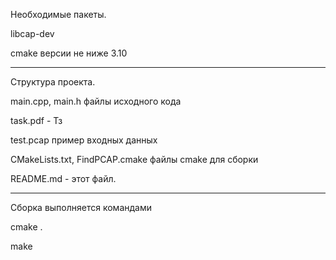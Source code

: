 Необходимые пакеты.

libcap-dev

cmake версии не ниже 3.10
***
Структура проекта. 

main.cpp, main.h файлы исходного кода

task.pdf - Тз

test.pcap пример входных данных

CMakeLists.txt, FindPCAP.cmake файлы cmake для сборки

README.md - этот файл.
***

Cборка выполняется командами

cmake .

make



